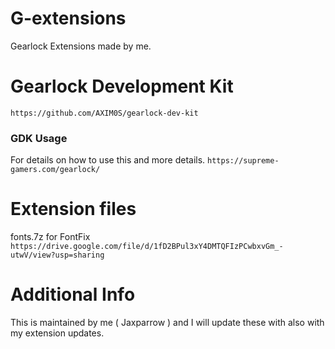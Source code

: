 # G-extensions
Gearlock Extensions made by me.

# Gearlock Development Kit
`https://github.com/AXIM0S/gearlock-dev-kit`
<br>
### GDK Usage
For details on how to use this and more details.
`https://supreme-gamers.com/gearlock/`

# Extension files
fonts.7z for FontFix
`https://drive.google.com/file/d/1fD2BPul3xY4DMTQFIzPCwbxvGm_-utwV/view?usp=sharing`

# Additional Info
This is maintained by me ( Jaxparrow ) and I will update these with also with my extension updates.
